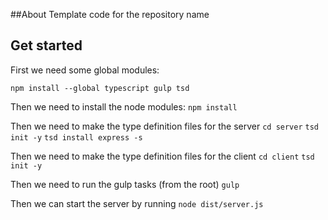 ##About
Template code for the repository name

## Get started
First we need some global modules:

`npm install --global typescript gulp tsd`

Then we need to install the node modules:
`npm install`

Then we need to make the type definition files for the server
`cd server`
`tsd init -y`
`tsd install express -s`

Then we need to make the type definition files for the client
`cd client`
`tsd init -y` 

Then we need to run the gulp tasks (from the root)
`gulp`

Then we can start the server by running
`node dist/server.js`